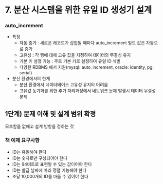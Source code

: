 # 7. 분산 시스템을 위한 유일 ID 생성기 설계

### auto_increment
- 특징
  - 자동 증가 : 새로운 레코드가 삽입될 때마다 auto_increment 필드 값은 자동으로 증가
  - 고유성 : 각 행에 대해 고유 값을 지정하여 데이터의 무결성 유지
  - 기본 키 설정 가능 : 주로 기본 키로 설정하여 유일 ID 식별
  - 다양한 RDBMS 에서 지원(mysql: auto_increment, oracle: identity, pg: serial)
- 분산 환경에서의 한계
  - 분산 환경에서 데이터베이스 고유성 유지의 어려움
  - 고유값 동기화를 위한 추가 처리과정에서 네트워크 문제 발생시 데이터 무결성 문제

## 1단계) 문제 이해 및 설계 범위 확정
모호함을 없애고 설계 방향을 정하는 것

### 책 예제 요구사항
- ID는 유일해야 한다
- ID는 숫자로만 구성되어야 한다
- ID는 64비트로 표현될 수 있는 값이어야 한다
- ID는 발급 날짜에 따라 정렬 가능해야 한다
- 초당 10,000개의 ID를 마들 수 있어야 한다


